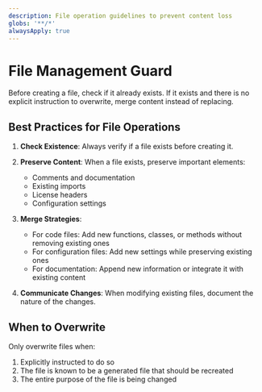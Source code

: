 ```yaml
---
description: File operation guidelines to prevent content loss
globs: '**/*'
alwaysApply: true
---
```


# File Management Guard

Before creating a file, check if it already exists. If it exists and there is no explicit instruction to overwrite, merge content instead of replacing.

## Best Practices for File Operations

1. **Check Existence**: Always verify if a file exists before creating it.
2. **Preserve Content**: When a file exists, preserve important elements:

    - Comments and documentation
    - Existing imports
    - License headers
    - Configuration settings

3. **Merge Strategies**:

    - For code files: Add new functions, classes, or methods without removing existing ones
    - For configuration files: Add new settings while preserving existing ones
    - For documentation: Append new information or integrate it with existing content

4. **Communicate Changes**: When modifying existing files, document the nature of the changes.

## When to Overwrite

Only overwrite files when:

1. Explicitly instructed to do so
2. The file is known to be a generated file that should be recreated
3. The entire purpose of the file is being changed
